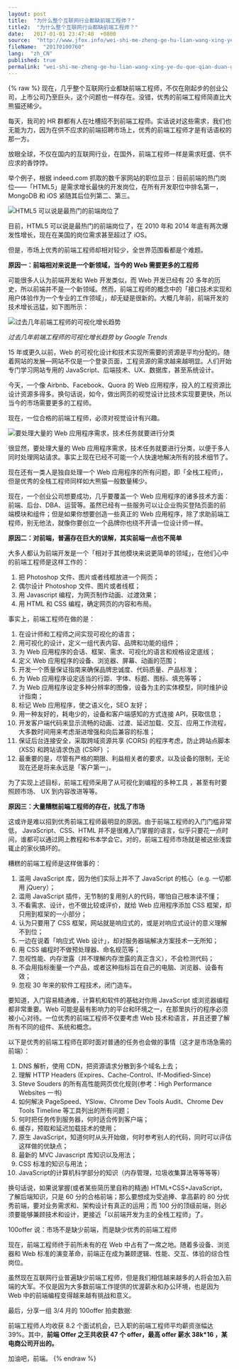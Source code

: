 ```yaml
---
layout: post
title:  "为什么整个互联网行业都缺前端工程师？"
title2:  "为什么整个互联网行业都缺前端工程师？"
date:   2017-01-01 23:47:40  +0800
source:  "http://www.jfox.info/wei-shi-me-zheng-ge-hu-lian-wang-xing-ye-du-que-qian-duan-gong-cheng-shi.html"
fileName:  "20170100760"
lang:  "zh_CN"
published: true
permalink: "wei-shi-me-zheng-ge-hu-lian-wang-xing-ye-du-que-qian-duan-gong-cheng-shi.html"
---
```

{% raw %}
现在，几乎整个互联网行业都缺前端工程师，不仅在刚起步的创业公司，上市公司乃至巨头，这个问题也一样存在。没错，优秀的前端工程师简直比大熊猫还稀少。

每天，我司的 HR 群都有人在吐槽招不到前端工程师。实话说对这些需求，我们也无能为力，因为在供不应求的前端招聘市场上，优秀的前端工程师才是有话语权的那一方。

放眼全球，不仅在国内的互联网行业，在国外，前端工程师一样是需求旺盛、供不应求的香饽饽。

举个例子，根据 indeed.com 抓取的数千家网站的职位显示：目前前端的热门岗位——「HTML5」是需求增长最快的开发岗位，在所有开发职位中排名第一，MongoDB 和 iOS 紧随其后位列第二、第三。

![HTML5 可以说是最热门的前端岗位了](d605501.png)

目前，HTML5 可以说是最热门的前端岗位了，在 2010 年和 2014 年底有两次爆发性增长，现在在美国的岗位需求甚至超过了 iOS。

但是，市场上优秀的前端工程师却相对较少，全世界范围看都是个难题。

**原因一：前端相对来说是一个新领域，当今的 Web 需要更多的工程师**

可能很多人认为前端开发和 Web 开发类似，而 Web 开发已经有 20 多年的历史，所以前端并不是一个新领域。然而，前端工程师的概念中的「接口技术实现和用户体验作为一个专业的工作领域」，却无疑是很新的。大概几年前，前端开发的技术增长迅猛，如下图所示：

![过去几年前端工程师的可视化增长趋势](b3787c6.png)

*过去几年前端工程师的可视化增长趋势 by Google Trends*

15 年或更久以前，Web 的可视化设计和技术实现所需要的资源是平均分配的。随着网站的发展—网站不仅是一个登录页面，工程资源的需求越来越明显。人们开始专门学习网站专用的 JavaScript、后端技术、UX、数据库，甚至系统设计。

今天，一个像 Airbnb、Facebook、Quora 的 Web 应用程序，投入的工程资源比设计资源多得多。换句话说，如今，做出网页的视觉设计比技术实现要更快，所以当今的市场需要更多的工程师。

现在，一位合格的前端工程师，必须对视觉设计有兴趣。

![要处理大量的 Web 应用程序需求，技术任务就要进行分类](f09d732.png)

很显然，要处理大量的 Web 应用程序需求，技术任务就要进行分类，以便于多人同时处理网站请求。事实上现在已经不可能一个人快速地解决所有的技术细节了。

现在还有一类人是独自处理一个 Web 应用程序的所有问题，即「全栈工程师」，但是优秀的全栈工程师同样如大熊猫一般数量稀少。

现在，一个创业公司想要成功，几乎要覆盖一个 Web 应用程序的诸多技术方面：前端、后台、DBA、运营等。虽然已经有一些服务可以让企业购买登陆页面的前端模块和组件；但是如果你想要创造一些真正的 Web 应用程序，除了求助前端工程师，别无他法，就像你要创立一个品牌你也绕不开请一位设计师一样。

**原因二：对前端，普遍存在巨大的误解，其实前端一点也不简单**

大多人都认为前端开发是一个「相对于其他模块来说更简单的领域」，在他们心中的前端工程师是这样工作的：

1. 把 Photoshop 文件、图片或者线框放进一个网页；
2. 偶尔设计 Photoshop 文件、图片或者线框；
3. 用 Javascript 编程，为网页制作动画、过渡效果；
4. 用 HTML 和 CSS 编程，确定网页的内容和布局。

事实上，前端工程师在做的是：

1. 在设计师和工程师之间实现可视化的语言；
2. 用可视化的设计，定义一组代表内容、品牌和功能的组件；
3. 为 Web 应用程序的会话、框架、需求、可视化的语言和规格设定底线；
4. 定义 Web 应用程序的设备、浏览器、屏幕、动画的范围；
5. 开发一个质量保证指南来确保品牌忠诚度、代码质量、产品标准；
6. 为 Web 应用程序设定适当的行距、字体、标题、图标、填充等等；
7. 为 Web 应用程序设定多种分辨率的图像，设备为主的实体模型，同时维护设计指南；
8. 标记 Web 应用程序，使之语义化，SEO 友好；
9. 用一种友好的，耗电少的，设备和客户端感知的方式连接 API，获取信息；
10. 开发客户端代码来显示流畅的动画、过渡、延迟加载、交互、应用工作流程，大多数时间用来考虑渐进增强和向后兼容的标准；
11. 保证后台连接安全，采取跨域资源共享 (CORS) 的程序考虑，防止跨站点脚本 (XSS) 和跨站请求伪造 (CSRF) ；
12. 最重要的是，尽管有严格的期限、利益相关者的要求，以及设备的限制，无论现在还是将来永远是「客户第一」。

为了实现上述目标，前端工程师采用了从可视化到编程的多种工具 ，甚至有时要照顾市场、 UX 到内容改进等等。

**原因三：大量糟糕前端工程师的存在，扰乱了市场**

这或许是难以招到优秀前端工程师最明显的原因。由于前端工程师的入门门槛非常低， JavaScript、CSS、HTML 并不是很难入门掌握的语言，似乎只要花一点时间，谁都可以通过网上教程和书本学会它。对的，前端工程师市场就是被这些浅尝辄止的家伙搞坏的。

糟糕的前端工程师是这样做事的：

1. 滥用 JavaScript 库，因为他们实际上并不了 JavaScript 的核心（e.g. 一切都用 jQuery）；
2. 滥用 JavaScript 插件，无节制的复用别人的代码，哪怕自己根本读不懂；
3. 不看需求、设计，也不做比较或评价，就给 Web 应用程序添加 CSS 框架，却只用到框架的一小部分；
4. 认为只要用了 CSS 框架，网站就是响应式的，或是对响应式设计的意义理解不到位；
5. 一边在说着「响应式 Web 设计」，却对服务器端解决方案技术一无所知；
6. 用 CSS 编程时不做预处理器、命名规范等；
7. 忽视性能、内存泄露（并不理解内存泄露的真正含义），不会检测代码；
8. 不会用指标衡量一个产品，或者这种指标旨在自己的电脑、浏览器、设备有效；
9. 忽视 30 年来的软件工程技术，闭门造车。

要知道，入门容易精通难，计算机和软件的基础对你用 JavaScript 或浏览器编程都非常重要。Web 可能是最有影响力的平台和环境之一，在那里执行的程序必须被小心对待。一位优秀的前端工程师不仅要考虑 Web 技术和语言，并且还要了解所有不同的组件、系统和概念。

以下是优秀的前端工程师在即时面对普通的任务也会做的事情（这才是市场急需的前端）：

1. DNS 解析，使用 CDN，把资源请求分散到多个域名上去；
2. 理解 HTTP Headers (Expires、Cache-Control、If-Modified-Since)
3. Steve Souders 的所有高性能网页优化规则(参考：High Performance Websites 一书)
4. 如何解决 PageSpeed、YSlow、Chrome Dev Tools Audit、Chrome Dev Tools Timeline 等工具列出的所有问题；
5. 何时把任务传到服务器，何时适合传到客户端；
6. 缓存，预取和延迟加载技术的使用；
7. 原生 JavaScript，知道何时从头开始做，何时参考别人的代码，同时可以评估这样做的优缺点；
8. 最新的 MVC Javascript 库知识以及用法；
9. CSS 标准的知识与用法；
10. JavaScript的计算机科学部分的知识（内存管理，垃圾收集算法等等等等）

换句话说，如果说掌握(或者某些简历里自称的精通) HTML+CSS+JavaScript，了解后端知识，只是 60 分的合格前端；那么要想成为受追捧、拿高薪的 80 分优秀前端，要对业务需求和、架构设计有真正的运用；而 100 分的顶级前端，则必须要能够兼顾技术和设计，更接近「以前端开发为主的全栈工程师」了。

100offer 说：市场不是缺少前端，而是缺少优秀的前端工程师

现在，前端工程师终于前所未有的在 Web 中占有了一席之地。随着多设备、浏览器和 Web 标准的演变革命，前端正在成为兼顾逻辑、性能、交互、体验的综合性岗位。

虽然现在互联网行业普遍缺少前端工程师，但是我们相信越来越多的人将会加入前端的大军。不仅是因为大多数前端工作提供的优渥薪水和办公环境，也是因为 Web 中的前端编程变得越来越有挑战和意义。

最后，分享一组 3/4 月的 100offer 拍卖数据:

前端工程师人均收获 8.2 个面试机会，已入职的前端工程师平均薪资涨幅达39%。其中，**前端 Offer 之王共收获 47 个 offer，最高 offer 薪水 38k*16 ，某电商公司开出的。**

加油吧，前端。
{% endraw %}